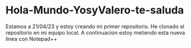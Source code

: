 # Hola-Mundo-YosyValero-te-saluda
Estamos a 21/04/23 y estoy creando mi primer repositorio.
He clonado el repositorio en mi equipo local. A continuacion estoy metiendo esta nueva linea con Notepad++
